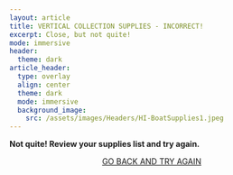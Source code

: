 ```yaml
---
layout: article
title: VERTICAL COLLECTION SUPPLIES - INCORRECT!
excerpt: Close, but not quite!
mode: immersive
header:
  theme: dark
article_header:
  type: overlay
  align: center
  theme: dark
  mode: immersive
  background_image:
    src: /assets/images/Headers/HI-BoatSupplies1.jpeg
---
```


**Not quite! Review your supplies list and try again.**


<p align="center">
<a class="button button--outline-primary button--pill" href="VerticalBackground">GO BACK AND TRY AGAIN</a></p>